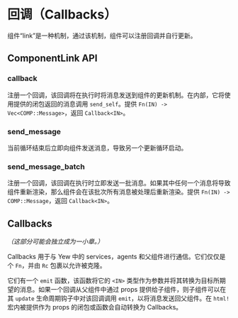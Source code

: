 # 回调（Callbacks）

组件“link”是一种机制，通过该机制，组件可以注册回调并自行更新。

## ComponentLink API

### callback

注册一个回调，该回调将在执行时将消息发送到组件的更新机制。在内部，它将使用提供的闭包返回的消息调用 `send_self`。提供 `Fn(IN) -> Vec<COMP::Message>`，返回 `Callback<IN>`。

### send_message

当前循环结束后立即向组件发送消息，导致另一个更新循环启动。

### send_message_batch

注册一个回调，该回调在执行时立即发送一批消息。如果其中任何一个消息将导致组件重新渲染，那么组件会在该批次所有消息被处理后重新渲染。提供 `Fn(IN) -> COMP::Message`，返回 `Callback<IN>`。

## Callbacks

*（这部分可能会独立成为一小章。）*

Callbacks 用于与 Yew 中的 services，agents 和父组件进行通信。它们仅仅是个 `Fn`，并由 `Rc` 包裹以允许被克隆。

它们有一个 `emit` 函数，该函数将它的 `<IN>` 类型作为参数并将其转换为目标所期望的消息。如果一个回调从父组件中通过 props 提供给子组件，则子组件可以在其 `update` 生命周期钩子中对该回调调用 `emit`，以将消息发送回父组件。在 `html!` 宏内被提供作为 props 的闭包或函数会自动转换为 Callbacks。
